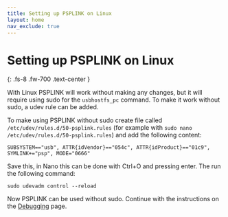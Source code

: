 ```yaml
---
title: Setting up PSPLINK on Linux
layout: home
nav_exclude: true
---
```


# Setting up PSPLINK on Linux
{: .fs-8 .fw-700 .text-center }

With Linux PSPLINK will work without making any changes, but it will require using sudo for the `usbhostfs_pc` command. To make it work without sudo, a udev rule can be added.

To make using PSPLINK without sudo create file called `/etc/udev/rules.d/50-psplink.rules` (for example with `sudo nano /etc/udev/rules.d/50-psplink.rules`) and add the following content:

```
SUBSYSTEM=="usb", ATTR{idVendor}=="054c", ATTR{idProduct}=="01c9", SYMLINK+="psp", MODE="0666"
```

Save this, in Nano this can be done with Ctrl+O and pressing enter. The run the following command:

```
sudo udevadm control --reload
```

Now PSPLINK can be used without sudo. Continue with the instructions on the [Debugging](../debugging.html) page.
